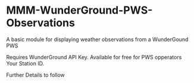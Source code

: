 # MMM-WunderGround-PWS-Observations

A basic module for displaying weather observations from a WunderGound PWS

Requires WunderGround API Key. Available for free for PWS opperators
Your Station ID.

Further Details to follow
